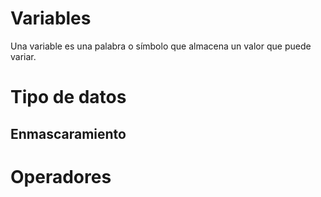 # Variables

Una variable es una palabra o símbolo que almacena un valor que puede variar. 

# Tipo de datos

## Enmascaramiento

# Operadores


